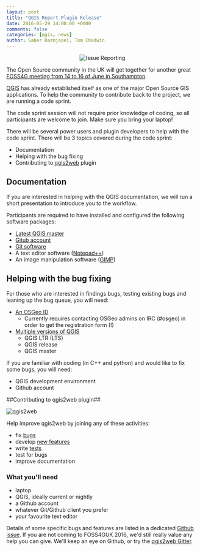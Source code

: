 ```yaml
---
layout: post
title: "QGIS Report Plugin Release"
date: 2016-05-29 14:00:00 +0000
comments: false
categories: [qgis, news]
author: Saber Razmjooei, Tom Chadwin
---
```


<center>
	<img src="http://uk.osgeo.org/images/animatedship.svg" alt="Issue Reporting"/>
</center>

The Open Source community in the UK will get together for another great
[FOSS4G meeting from 14 to 16 of June in Southampton](http://uk.osgeo.org/foss4guk2016/). 

[QGIS](http://qgis.org/en/site/) has already established itself as one of the
major Open Source GIS applications. To help the community to contribute back to
the project, we are running a code sprint.   

<!-- more -->

The code sprint session will not require prior knowledge of coding, so all
participants are welcome to join. Make sure you bring your laptop!

There will be several power users and plugin developers to help with the code
sprint. There will be 3 topics covered during the code sprint:


- Documentation
- Helping with the bug fixing
- Contributing to [qgis2web](https://github.com/tomchadwin/qgis2web) plugin

## Documentation ##

If you are interested in helping with the QGIS documentation, we will run a
short presentation to introduce you to the workflow.

Participants are required to have installed and configured the following
software packages:

- [Latest QGIS master](http://qgis.org/en/site/forusers/download.html)
- [Gitub account](https://github.com/join?source=header-home "github")
- [Git software](https://desktop.github.com/ "desktop application")
- A text editor software ([Notepad++](https://notepad-plus-plus.org/download/v6.9.2.html))
- An image manipulation software ([GIMP](https://www.gimp.org/))


 
## Helping with the bug fixing  ##

For those who are interested in findings bugs, testing existing bugs and 
leaning up the bug queue, you will need:

- [An OSGeo ID](https://www2.osgeo.org/cgi-bin/ldap_create_user.py "OSGeo account")
   - Currently requires contacting OSGeo admins on IRC (#osgeo) in order to get
   the registration form (!)
- [Multiple versions of QGIS](http://qgis.org/en/site/forusers/download.html "qgis osgeo4w installer")
	- QGIS LTR (LTS)
	- QGIS release
	- QGIS master

If you are familiar with coding (in C++ and python) and would like to fix some
bugs, you will need:

- QGIS development environment
- Github account


##Contributing to qgis2web plugin##

![qgis2web](http://plugins.qgis.org/plugins/qgis2web/)

Help improve qgis2web by joining any of these activities:

- fix [bugs](https://github.com/tomchadwin/qgis2web/labels/bug)
- develop [new features](https://github.com/tomchadwin/qgis2web/labels/enhancement)
- write [tests](https://github.com/tomchadwin/qgis2web/blob/master/README.md#testing)
- test for bugs
- improve documentation

### What you'll need ###

- laptop
- QGIS, ideally current or nightly
- a Github account
- whatever Git/Github client you prefer
- your favourite text editor

Details of some specific bugs and features are listed in a dedicated [Github
issue](https://github.com/tomchadwin/qgis2web/issues/270). If you are not
coming to FOSS4GUK 2016, we'd still really value any help you can give. We'll
keep an eye on Github, or try the [qgis2web Gitter](https://gitter.im/tomchadwin/qgis2web).